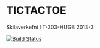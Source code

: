 ﻿TICTACTOE
=========

Skilaverkefni í T-303-HUGB 2013-3

[![Build Status](https://travis-ci.org/SpaceStallions/TICTACTOE.png)](https://travis-ci.org/SpaceStallions/[TICTACTOE)
